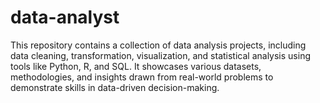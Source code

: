 # data-analyst
This repository contains a collection of data analysis projects, including data cleaning, transformation, visualization, and statistical analysis using tools like Python, R, and SQL. It showcases various datasets, methodologies, and insights drawn from real-world problems to demonstrate skills in data-driven decision-making.
